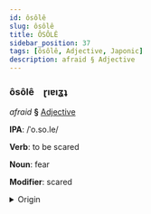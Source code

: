 ```yaml
---
id: ôsôlê
slug: ôsôlê
title: ÔSÔLÊ
sidebar_position: 37
tags: [ôsôlê, Adjective, Japonic]
description: afraid § Adjective
---
```


### ôsôlê&emsp;<span kind="abugida">ɽıɐıʓʇ</span>

*afraid* **§** [Adjective](../../tags/Adjective)

**IPA**: /ˈo.so.le/

**Verb**: to be scared

**Noun**: fear

**Modifier**: scared

<details>
    <summary>Origin</summary>
    Japanese 恐れ osore [o̞so̞ɾe̞]<br/>
    <em>Japonic Language Family</em>
</details>